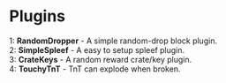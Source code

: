 # Plugins

1: **RandomDropper** - A simple random-drop block plugin.  
2: **SimpleSpleef** - A easy to setup spleef plugin.  
3: **CrateKeys** - A random reward crate/key plugin.  
4: **TouchyTnT** - TnT can explode when broken.  
